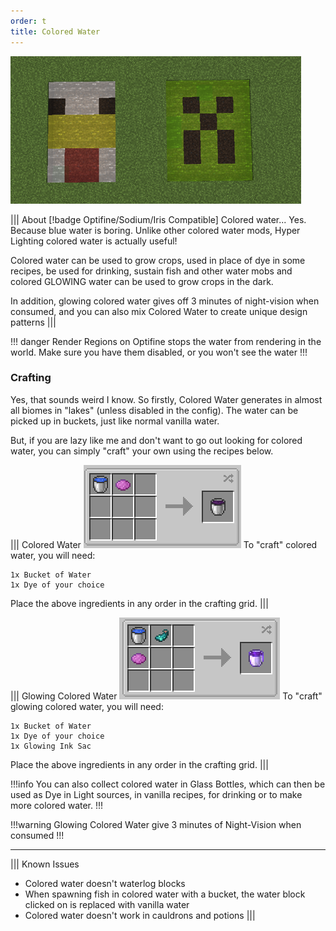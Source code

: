 ```yaml
---
order: t
title: Colored Water
---
```


![Colored Water - It's colored, but you can drink it](../../img/colored-water.png)

||| About [!badge Optifine/Sodium/Iris Compatible]
Colored water... Yes. Because blue water is boring. Unlike other colored water mods, Hyper Lighting colored water is actually useful!

Colored water can be used to grow crops, used in place of dye in some recipes, be used for drinking, sustain fish and other water mobs and colored GLOWING water can be used to grow crops in the dark.

In addition, glowing colored water gives off 3 minutes of night-vision when consumed, and you can also mix Colored Water to create unique design patterns
|||

!!! danger
Render Regions on Optifine stops the water from rendering in the world. Make sure you have them disabled, or you won't see the water
!!!

### Crafting
Yes, that sounds weird I know. So firstly, Colored Water generates in almost all biomes in "lakes" (unless disabled in the config). The water can be picked up in buckets, just like normal vanilla water.

But, if you are lazy like me and don't want to go out looking for colored water, you can simply "craft" your own using the recipes below.

||| Colored Water
![Crafting Recipe](../../img/colored-water_craft1.png)
To "craft" colored water, you will need:

    1x Bucket of Water
    1x Dye of your choice

Place the above ingredients in any order in the crafting grid.
|||

||| Glowing Colored Water
![Crafting Recipe](../../img/colored-water_craft2.png)
To "craft" glowing colored water, you will need:

    1x Bucket of Water
    1x Dye of your choice
    1x Glowing Ink Sac

Place the above ingredients in any order in the crafting grid.
|||

!!!info
You can also collect colored water in Glass Bottles, which can then be used as Dye in Light sources, in vanilla recipes, for drinking or to make more colored water.
!!!

!!!warning
Glowing Colored Water give 3 minutes of Night-Vision when consumed
!!!

---

||| Known Issues
* Colored water doesn't waterlog blocks
* When spawning fish in colored water with a bucket, the water block clicked on is replaced with vanilla water
* Colored water doesn't work in cauldrons and potions
|||
